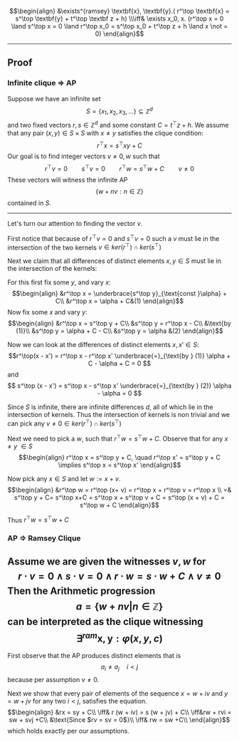 $$\begin{align}
&\exists^{ramsey} \textbf{x}, \textbf{y}.( r^\top \textbf{x} = s^\top \textbf{y} + t^\top \textbf z + h) \\\iff& \exists x_0, x. (r^\top x = 0 \land s^\top x = 0 \land r^\top x_0 = s^\top x_0 + t^\top z + h \land x \not = 0)
\end{align}$$

---

## Proof
### Infinite clique => AP

Suppose we have an infinite set
$$S = \lbrace x_1, x_2, x_3, \dots\rbrace \subseteq \mathbb Z^d$$
and two fixed vectors $r, s\in \mathbb Z^d$ and some constant $C = t^\top z + h$. We assume that any pair $(x, y) \in S\times S$ with $x \not = y$ satisfies the clique condition:
$$r^\top x = s^\top xy + C$$
Our goal is to find integer vectors $v\not = 0, w$ such that
$$r^\top v = 0\qquad s^\top v = 0\qquad r^\top w = s^\top w + C \qquad v \not = 0$$
These vectors will witness the infinite AP
$$\lbrace w + nv : n \in \mathbb Z\rbrace$$
contained in $S$.

---
Let's turn our attention to finding the vector $v$.

First notice that because of $r^\top v = 0$ and $s^\top v = 0$ such a $v$ must lie in the intersection of the two kernels $v \in ker(r^\top) \cap ker(s^\top)$

Next we claim that all differences of distinct elements $x,y \in S$ must lie in the intersection of the kernels:

For this first fix some $y$, and vary $x$:
$$\begin{align}
&r^\top x = \underbrace{s^\top y}_{\text{const }\alpha} + C\\
&r^\top x = \alpha + C&(1)
\end{align}$$
Now fix some $x$ and vary $y$:
$$\begin{align}
&r^\top x = s^\top y + C\\
&s^\top y = r^\top x - C\\
&\text{by (1)}\\
&s^\top y = \alpha + C - C\\
&s^\top y = \alpha &(2)
\end{align}$$

Now we can look at the differences of distinct elements $x, x' \in S$:
$$r^\top(x - x') = r^\top x - r^\top x' \underbrace{=}_{\text{by } (1)} \alpha + C - \alpha + C = 0 $$
and 
$$
s^\top (x - x') = s^\top x - s^\top x' \underbrace{=}_{\text{by } (2)} \alpha - \alpha = 0
$$


Since $S$ is infinite, there are infinite differences $d$, all of which lie in the intersection of kernels. Thus the intersection of kernels is non trivial and we can pick any $v\not = 0 \in ker(r^\top) \cap ker(s^\top)$


Next we need to pick a $w$, such that $r^\top w = s^\top w + C$. 
Observe that for any $x\not = y \ \in S$
$$\begin{align}
r^\top x = s^\top y + C, \quad r^\top x' = s^\top y + C \implies s^\top x = s^\top x'
\end{align}$$


Now pick any $x\in S$ and let $w := x + v$.
$$\begin{align}
&r^\top w = r^\top (x+ v) = r^\top x + r^\top v = r^\top x \\
=& s^\top y + C= s^\top x+C = s^\top x + s^\top v + C = s^\top (x + v) + C = s^\top w + C
\end{align}$$


Thus $r^\top w = s^\top w + C$


### AP => Ramsey Clique
Assume we are given the witnesses $v, w$ for
$$r \cdot v = 0 \land s \cdot v =0 \land r \cdot w = s \cdot w + C \land v \not = 0$$
Then the Arithmetic progression
$$a = \lbrace w + nv | n \in\mathbb Z\rbrace$$
can be interpreted as the clique witnessing
$$\exists^{ram} \textbf{x}, \textbf{y} : \varphi(x, y, c)$$
---

First observe that the AP produces distinct elements that is
$$a_i \not = a_j\quad i< j$$
because per assumption $v \not = 0$.

Next we show that every pair of elements of the sequence
 $x = w + iv$ and $y = w + jv$ for any two $i < j$, satisfies the equation.
$$\begin{align}
&rx = sy + C\\
\iff& r (w + iv) = s (w + jv) + C\\
\iff&rw + rvi = sw + svj +C\\
&\text{Since $rv = sv = 0$}\\
\iff& rw = sw +C\\
\end{align}$$
which holds exactly per our assumptions.

